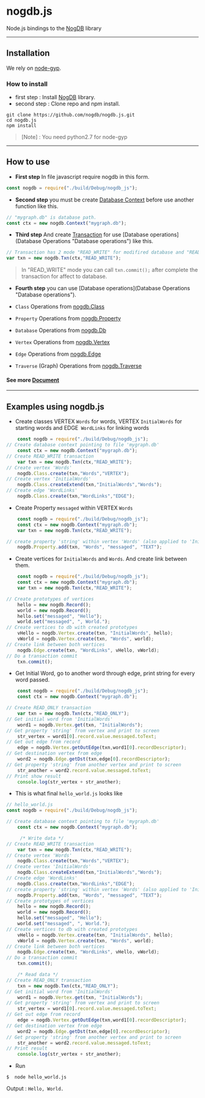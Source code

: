 # nogdb.js
Node.js bindings to the [NogDB](https://nogdb.org/ "NogDB") library

------------

## Installation
We rely on [node-gyp](https://github.com/nodejs/node-gyp "node-gyp").

### How to install
- first step : Install [NogDB](https://github.com/nogdb/nogdb "NogDB") library.
- second step : Clone repo and npm install.
```
git clone https://github.com/nogdb/nogdb.js.git
cd nogdb.js
npm install
```
> [Note] : You need python2.7 for node-gyp

------------
## How to use
- **First step** In file javascript require nogdb in this form.

```javascript
const nogdb = require("./build/Debug/nogdb_js");
```
- **Second step** you must be create [Database Context](https://github.com/nogdb/nogdb.js/blob/master/doc.md#database-context "Database Context") before use another function like this.

```javascript
// "mygraph.db" is database path.
const ctx = new nogdb.Context("mygraph.db");
```

- **Third step** And create [Transaction](https://github.com/nogdb/nogdb.js/blob/master/doc.md#transaction "Transaction") for use [Database operations](Database Operations "Database operations") like this.

```javascript
// Transaction has 2 mode "READ_WRITE" for modifired database and "READ_ONLY" can't modified database
var txn = new nogdb.Txn(ctx,"READ_WRITE");
```
> In "READ_WRITE" mode you can call `txn.commit();` after complete the transaction for affect to database.

- **Fourth step** you can use [Database operations](Database Operations "Database operations").

 - `Class` Operations from [nogdb.Class](https://github.com/nogdb/nogdb.js/blob/master/doc.md#class-operations "nogdb.Class")

  - `Property` Operations from [nogdb.Property](https://github.com/nogdb/nogdb.js/blob/master/doc.md#property-operations "nogdb.Property")

  - `Database` Operations from [nogdb.Db](https://github.com/nogdb/nogdb.js/blob/master/doc.md#database-operations "nogdb.Db")

  - `Vertex` Operations from [nogdb.Vertex](https://github.com/nogdb/nogdb.js/blob/master/doc.md#vertex-operations "nogdb.Vertex")

  - `Edge` Operations from [nogdb.Edge](https://github.com/nogdb/nogdb.js/blob/master/doc.md#edge-operations "nogdb.Edge")

  - `Traverse` (Graph) Operations from [nogdb.Traverse](https://github.com/nogdb/nogdb.js/blob/master/doc.md#traverse-graph-operations "nogdb.Traverse")

#### See more [Document](https://github.com/nogdb/nogdb.js/blob/master/doc.md "Document")

------------


## Examples using nogdb.js

- Create classes VERTEX `Words` for words, VERTEX `InitialWords` for starting words and EDGE` WordLinks` for linking words

```javascript
	const nogdb = require("./build/Debug/nogdb_js");
// Create database context pointing to file 'mygraph.db'
	const ctx = new nogdb.Context("mygraph.db");
// Create READ_WRITE transaction
	var txn = new nogdb.Txn(ctx,"READ_WRITE");
// Create vertex 'Words'
	nogdb.Class.create(txn,"Words","VERTEX");
// Create vertex 'InitialWords'
	nogdb.Class.createExtend(txn,"InitialWords","Words");
// Create edge 'WordLinks'
	nogdb.Class.create(txn,"WordLinks","EDGE");
```
- Create Property `messaged` within VERTEX `Words`

```javascript
	const nogdb = require("./build/Debug/nogdb_js");
	const ctx = new nogdb.Context("mygraph.db");
	var txn = new nogdb.Txn(ctx,"READ_WRITE");

// create property 'string' within vertex 'Words' (also applied to 'InitialWords')
	nogdb.Property.add(txn, "Words", "messaged", "TEXT");
```
- Create vertices for `InitialWords` and `Words`. And create link between them.

```javascript
	const nogdb = require("./build/Debug/nogdb_js");
	const ctx = new nogdb.Context("mygraph.db");
	var txn = new nogdb.Txn(ctx,"READ_WRITE");

// Create prototypes of vertices
	hello = new nogdb.Record();
	world = new nogdb.Record();
	hello.set("messaged", "Hello");
	world.set("messaged", ", World.");
// Create vertices to db with created prototypes
	vHello = nogdb.Vertex.create(txn, "InitialWords", hello);
	vWorld = nogdb.Vertex.create(txn, "Words", world);
// Create link between both vertices
	nogdb.Edge.create(txn, "WordLinks", vHello, vWorld);
// Do a transaction commit
	txn.commit();
```

- Get Initial Word, go to another word through edge, print string for every word passed.

```javascript
	const nogdb = require("./build/Debug/nogdb_js");
	const ctx = new nogdb.Context("mygraph.db");

// Create READ_ONLY transaction
	var txn = new nogdb.Txn(ctx,"READ_ONLY");
// Get initial word from 'InitialWords'
	word1 = nogdb.Vertex.get(txn, "InitialWords");
// Get property 'string' from vertex and print to screen
	str_vertex = word1[0].record.value.messaged.toText;
// Get out edge from record
	edge = nogdb.Vertex.getOutEdge(txn,word1[0].recordDescriptor);
// Get destination vertex from edge
	word2 = nogdb.Edge.getDst(txn,edge[0].recordDescriptor);
// Get property 'string' from another vertex and print to screen
	str_another = word2.record.value.messaged.toText;
// Print show result
	console.log(str_vertex + str_another);
```

- This is what final `hello_world.js` looks like

```javascript
// hello_world.js
const nogdb = require("./build/Debug/nogdb_js");

// Create database context pointing to file 'mygraph.db'
	const ctx = new nogdb.Context("mygraph.db");

	 /* Write data */
// Create READ_WRITE transaction
	var txn = new nogdb.Txn(ctx,"READ_WRITE");
// Create vertex 'Words'
	nogdb.Class.create(txn,"Words","VERTEX");
// Create vertex 'InitialWords'
	nogdb.Class.createExtend(txn,"InitialWords","Words");
// Create edge 'WordLinks'
	nogdb.Class.create(txn,"WordLinks","EDGE");
// create property 'string' within vertex 'Words' (also applied to 'InitialWords')
	nogdb.Property.add(txn, "Words", "messaged", "TEXT");
// Create prototypes of vertices
	hello = new nogdb.Record();
	world = new nogdb.Record();
	hello.set("messaged", "Hello");
	world.set("messaged", ", World.");
// Create vertices to db with created prototypes
	vHello = nogdb.Vertex.create(txn, "InitialWords", hello);
	vWorld = nogdb.Vertex.create(txn, "Words", world);
// Create link between both vertices
	nogdb.Edge.create(txn, "WordLinks", vHello, vWorld);
// Do a transaction commit
	txn.commit();

	/* Read data */
// Create READ_ONLY transaction
	txn = new nogdb.Txn(ctx,"READ_ONLY");
// Get initial word from 'InitialWords'
	word1 = nogdb.Vertex.get(txn, "InitialWords");
// Get property 'string' from vertex and print to screen
	str_vertex = word1[0].record.value.messaged.toText;
// Get out edge from record
	edge = nogdb.Vertex.getOutEdge(txn,word1[0].recordDescriptor);
// Get destination vertex from edge
	word2 = nogdb.Edge.getDst(txn,edge[0].recordDescriptor);
// Get property 'string' from another vertex and print to screen
	str_another = word2.record.value.messaged.toText;
// Print result
	console.log(str_vertex + str_another);

```

- Run

`$	node hello_world.js`

Output : `Hello, World.`
